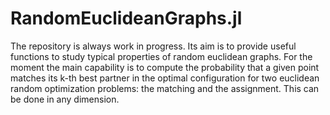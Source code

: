 # RandomEuclideanGraphs.jl
The repository is always work in progress. Its aim is to provide useful functions to study typical properties of random euclidean graphs. For the moment the main capability is to compute the probability that a given point matches its k-th best partner in the optimal configuration for two euclidean random optimization problems: the matching and the assignment. This can be done in any dimension.
